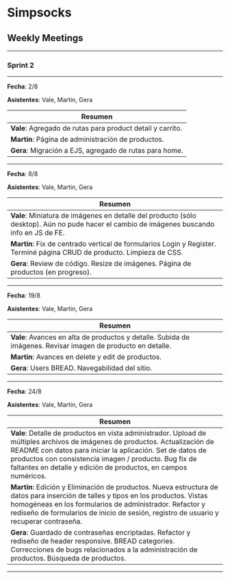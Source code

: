 # Simpsocks

## Weekly Meetings

---
### Sprint 2
---

__Fecha__: 2/8

__Asistentes__: Vale, Martin, Gera

| Resumen |
| -------- |
| __Vale__: Agregado de rutas para product detail y carrito. |
| __Martin__: Página de administración de productos. |
| __Gera__: Migración a EJS, agregado de rutas para home. |

---

__Fecha__: 8/8

__Asistentes__: Vale, Martin, Gera

| Resumen |
| -------- |
| __Vale__: Miniatura de imágenes en detalle del producto (sólo desktop). Aún no pude hacer el cambio de imágenes buscando info en JS de FE. |
| __Martin__: Fix de centrado vertical de formularios Login y Register. Terminé página CRUD de producto. Limpieza de CSS. |
| __Gera__: Review de código. Resize de imágenes. Página de productos (en progreso). |

---

__Fecha__: 19/8

__Asistentes__: Vale, Martin, Gera

| Resumen |
| -------- |
| __Vale__: Avances en alta de productos y detalle. Subida de imágenes. Revisar imagen de producto en detalle. |
| __Martin__: Avances en delete y edit de productos.  |
| __Gera__: Users BREAD. Navegabilidad del sitio. |

---

__Fecha__: 24/8

__Asistentes__: Vale, Martin, Gera

| Resumen |
| -------- |
| __Vale__: Detalle de productos en vista administrador. Upload de múltiples archivos de imágenes de productos. Actualización de README con datos para iniciar la aplicación. Set de datos de productos con consistencia imagen / producto. Bug fix de faltantes en detalle y edición de productos, en campos numéricos. |
| __Martin__: Edición y Eliminación de productos. Nueva estructura de datos para inserción de talles y tipos en los productos. Vistas homogéneas en los formularios de administrador. Refactor y rediseño de formularios de inicio de sesión, registro de usuario y recuperar contraseña. |
| __Gera__: Guardado de contraseñas encriptadas. Refactor y rediseño de header responsive. BREAD categories. Correcciones de bugs relacionados a la administración de productos. Búsqueda de productos. |

---